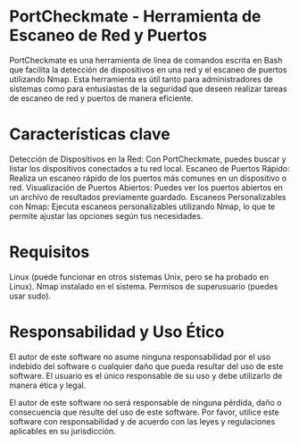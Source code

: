 # PortCheckmate - Herramienta de Escaneo de Red y Puertos
PortCheckmate es una herramienta de línea de comandos escrita en Bash que facilita la
detección de dispositivos en una red y el escaneo de puertos utilizando Nmap. Esta herramienta es útil 
tanto para administradores de sistemas como para entusiastas de la seguridad que deseen realizar
tareas de escaneo de red y puertos de manera eficiente.

# Características clave
Detección de Dispositivos en la Red: Con PortCheckmate, puedes buscar y listar los dispositivos conectados a tu red local.
Escaneo de Puertos Rápido: Realiza un escaneo rápido de los puertos más comunes en un dispositivo o red.
Visualización de Puertos Abiertos: Puedes ver los puertos abiertos en un archivo de resultados previamente guardado.
Escaneos Personalizables con Nmap: Ejecuta escaneos personalizables utilizando Nmap, lo que te permite ajustar las opciones según tus necesidades.

# Requisitos
Linux (puede funcionar en otros sistemas Unix, pero se ha probado en Linux).
Nmap instalado en el sistema.
Permisos de superusuario (puedes usar sudo).

# Responsabilidad y Uso Ético
El autor de este software no asume ninguna responsabilidad por el uso indebido del 
software o cualquier daño que pueda resultar del uso de este software. El usuario es el único 
responsable de su uso y debe utilizarlo de manera ética y legal.

El autor de este software no será responsable de ninguna pérdida, daño o consecuencia que resulte del uso de este software.
Por favor, utilice este software con responsabilidad y de acuerdo con las leyes y regulaciones aplicables en su jurisdicción.


